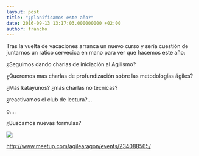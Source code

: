 ```yaml
---
layout: post
title: "¿planificamos este año?"
date: 2016-09-13 13:17:03.000000000 +02:00
author: francho
---
```

Tras la vuelta de vacaciones arranca un nuevo curso y sería cuestión de
juntarnos un ratico cervecica en mano para ver que hacemos este año:

¿Seguimos dando charlas de iniciación al Agilismo? 

¿Queremos mas charlas de profundización sobre las metodologías ágiles?

¿Más katayunos? ¿más charlas no técnicas?

¿reactivamos el club de lectura?...

o....

¿Buscamos nuevas fórmulas?

![]({{site.baseurl}}/img/posts/600_454096875.jpeg)

http://www.meetup.com/agilearagon/events/234088565/
